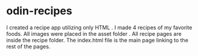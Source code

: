 # odin-recipes

I created a recipe app utilizing only HTML .
I made 4 recipes of my favorite foods.
All images were placed in the asset folder .
All recipe pages are inside the recipe folder.
The index.html file is the main page linking to the rest of the pages.
